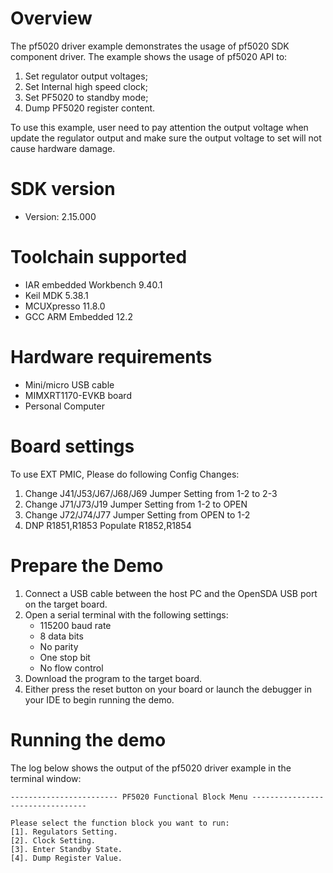 Overview
========
The pf5020 driver example demonstrates the usage of pf5020 SDK component driver.
The example shows the usage of pf5020 API to:
1. Set regulator output voltages;
2. Set Internal high speed clock;
3. Set PF5020 to standby mode;
4. Dump PF5020 register content.

To use this example, user need to pay attention the output voltage when update the regulator
output and make sure the output voltage to set will not cause hardware damage.

SDK version
===========
- Version: 2.15.000

Toolchain supported
===================
- IAR embedded Workbench  9.40.1
- Keil MDK  5.38.1
- MCUXpresso  11.8.0
- GCC ARM Embedded  12.2

Hardware requirements
=====================
- Mini/micro USB cable
- MIMXRT1170-EVKB board
- Personal Computer

Board settings
==============
To use EXT PMIC, Please do following Config Changes:
1. Change J41/J53/J67/J68/J69 Jumper Setting from 1-2 to 2-3
2. Change J71/J73/J19 Jumper Setting from 1-2 to OPEN
3. Change J72/J74/J77 Jumper Setting from OPEN to 1-2
4. DNP R1851,R1853 Populate R1852,R1854

Prepare the Demo
================
1.  Connect a USB cable between the host PC and the OpenSDA USB port on the target board. 
2.  Open a serial terminal with the following settings:
    - 115200 baud rate
    - 8 data bits
    - No parity
    - One stop bit
    - No flow control
3.  Download the program to the target board.
4.  Either press the reset button on your board or launch the debugger in your IDE to begin running the demo.

Running the demo
================
The log below shows the output of the pf5020 driver example in the terminal window:
~~~~~~~~~~~~~~~~~~~~~~~~~~~~~~~~~~~
------------------------ PF5020 Functional Block Menu ---------------------------------

Please select the function block you want to run:
[1]. Regulators Setting.
[2]. Clock Setting.
[3]. Enter Standby State.
[4]. Dump Register Value.
~~~~~~~~~~~~~~~~~~~~~~~~~~~~~~~~~~~

